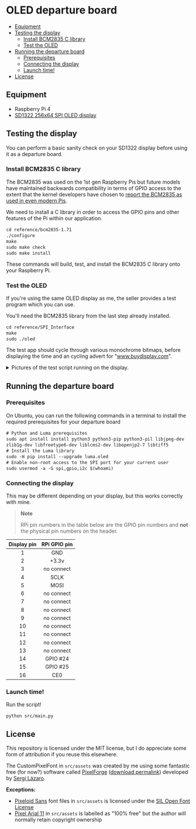 # OLED departure board <!-- omit in toc -->

- [Equipment](#equipment)
- [Testing the display](#testing-the-display)
  - [Install BCM2835 C library](#install-bcm2835-c-library)
  - [Test the OLED](#test-the-oled)
- [Running the departure board](#running-the-departure-board)
  - [Prerequisites](#prerequisites)
  - [Connecting the display](#connecting-the-display)
  - [Launch time!](#launch-time)
- [License](#license)


## Equipment

- Raspberry Pi 4
- [SD1322 256x64 SPI OLED display](https://www.buydisplay.com/yellow-3-2-inch-arduino-raspberry-pi-oled-display-module-256x64-spi)

## Testing the display

You can perform a basic sanity check on your SD1322 display before using it as a departure board.

### Install BCM2835 C library

The BCM2835 was used on the 1st gen Raspberry Pis but future models have maintained backwards compatibility in terms of GPIO access to the extent that the kernel developers have chosen to [report the BCM2835 as used in even modern Pis](https://forums.raspberrypi.com/viewtopic.php?t=245384).

We need to install a C library in order to access the GPIO pins and other features of the Pi within our application.

```
cd reference/bcm2835-1.71
./configure
make
sudo make check
sudo make install
```

These commands will build, test, and install the BCM2835 C library onto your Raspberry Pi.

### Test the OLED

If you're using the same OLED display as me, the seller provides a test program which you can use.

You'll need the BCM2835 library from the last step already installed.

```
cd reference/SPI_Interface
make
sudo ./oled
```

The test app should cycle through various monochrome bitmaps, before displaying the time and an cycling advert for "www.buydisplay.com".

<details>
<summary>Pictures of the test script running on the display.</summary>

![Display showing an image of various pandas, alongside text "www.buydisplay.com"](./docs/img/oled_test/pandas.jpg)

![Display the current time, alongside text "www.buydisplay.com"](./docs/img/oled_test/time.jpg)

</details>

## Running the departure board

### Prerequisites

On Ubuntu, you can run the following commands in a terminal to install the required prerequisites for your departure board

```
# Python and Luma prerequisites
sudo apt install install python3 python3-pip python3-pil libjpeg-dev zlib1g-dev libfreetype6-dev liblcms2-dev libopenjp2-7 libtiff5
# Install the Luma library
sudo -H pip install --upgrade luma.oled
# Enable non-root access to the SPI port for your current user
sudo usermod -a -G spi,gpio,i2c $(whoami)
```

### Connecting the display

This may be different depending on your display, but this works correctly with mine.

> **Note**
>
> RPi pin numbers in the table below are the GPIO pin numbers and **not** the physical pin numbers on the header.

| Display pin | RPi GPIO pin |
| :---------: | :----------: |
|      1      |     GND      |
|      2      |    +3.3v     |
|      3      |  no connect  |
|      4      |     SCLK     |
|      5      |     MOSI     |
|      6      |  no connect  |
|      7      |  no connect  |
|      8      |  no connect  |
|      9      |  no connect  |
|     10      |  no connect  |
|     11      |  no connect  |
|     12      |  no connect  |
|     13      |  no connect  |
|     14      |   GPIO #24   |
|     15      |   GPIO #25   |
|     16      |     CE0      |

### Launch time!

Run the script!

```
python src/main.py
```


## License

This repository is licensed under the MIT license, but I do appreciate some form of attribution if you reuse this elsewhere.

The CustomPixelFont in `src/assets` was created by me using some fantastic free (for now?) software called [PixelForge](https://www.pixel-forge.com/) ([download permalink](https://archive.org/details/pixel-forge-0.9b-windows-20221104)) developed by [Sergi Lázaro](https://www.sergilazaro.com/).

**Exceptions:**

- [Pixeloid Sans](https://www.fontspace.com/pixeloid-font-f69232) font files in `src/assets` is licensed under the [SIL Open Font License](https://scripts.sil.org/cms/scripts/page.php?site_id=nrsi&id=ofl)
- [Pixel Arial 11](https://www.dafont.com/pixel-arial-11.font) in `src/assets` is labelled as "100% free" but the author will normally retain copyright ownership
